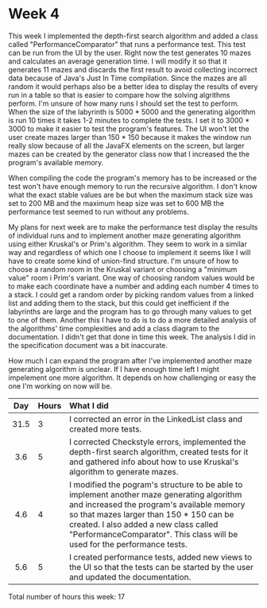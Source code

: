 # Week 4

This week I implemented the depth-first search algorithm and added a class called "PerformanceComparator" that runs a performance test. This test can be run from the UI by the user. Right now the test generates 10 mazes and calculates an average generation time. I will modify it so that it generates 11 mazes and discards the first result to avoid collecting incorrect data because of Java's Just In Time compilation. Since the mazes are all random it would perhaps also be a better idea to display the results of every run in a table so that is easier to compare how the solving algrithms perform. I'm unsure of how many runs I should set the test to perform. When the size of the labyrinth is 5000 * 5000 and the generating algorithm is run 10 times it takes 1-2 minutes to complete the tests. I set it to 3000 * 3000 to make it easier to test the program's features. The UI won't let the user create mazes larger than 150 * 150 because it makes the window run really slow because of all the JavaFX elements on the screen, but larger mazes can be created by the generator class now that I increased the the program's available memory.

When compiling the code the program's memory has to be increased or the test won't have enough memory to run the recursive algorithm. I don't know what the exact stable values are be but when the maximum stack size was set to 200 MB and the maximum heap size was set to 600 MB the performance test
seemed to run without any problems.

My plans for next week are to make the performance test display the results of individual runs and to implement another maze generating algorithm using either Kruskal's or Prim's algorithm. They seem to work in a similar way and regardless of which one I choose to implement it seems like I will have to create some kind of union-find structure. I'm unsure of how to choose a random room in the Kruskal variant or choosing a "minimum value" room i Prim's variant. One way of choosing random values would be to make each coordinate have a number and adding each number 4 times to a stack. I could get a random order by picking random values from a linked list and adding them to the stack, but this could get inefficient if the labyrinths are large and the program has to go through many values to get to one of them. Another this I have to do is to do a more detailed analysis of the algorithms' time complexities and add a class diagram to the documentation. I didn't get that done in time this week. The analysis I did in the specification document was a bit inaccurate.

How much I can expand the program after I've implemented another maze generating algorithm is unclear. If I have enough time left I might impelement one more algorithm. It depends on how challenging or easy the one I'm working on now will be.

| Day | Hours | What I did  |
| :----:|:-----| :-----|
|31.5|3| I corrected an error in the LinkedList class and created more tests. |
|3.6|5| I corrected Checkstyle errors, implemented the depth-first search algorithm, created tests for it and gathered info about how to use Kruskal's algorithm to generate mazes. |
|4.6|4| I modified the pogram's structure to be able to implement another maze generating algorithm and increased the program's available memory so that mazes larger than 150 * 150 can be created. I also added a new class called "PerformanceComparator". This class will be used for the performance tests. |
|5.6|5| I created performance tests, added new views to the UI so that the tests can be started by the user and updated the documentation. |
Total number of hours this week: 17